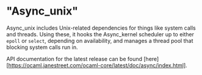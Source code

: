 "Async_unix"
============

Async_unix includes Unix-related dependencies for things like system calls and
threads. Using these, it hooks the Async_kernel scheduler up to either `epoll`
or `select`, depending on availability, and manages a thread pool that blocking
system calls run in.

API documentation for the latest release can be found
[here][https://ocaml.janestreet.com/ocaml-core/latest/doc/async/index.html].
